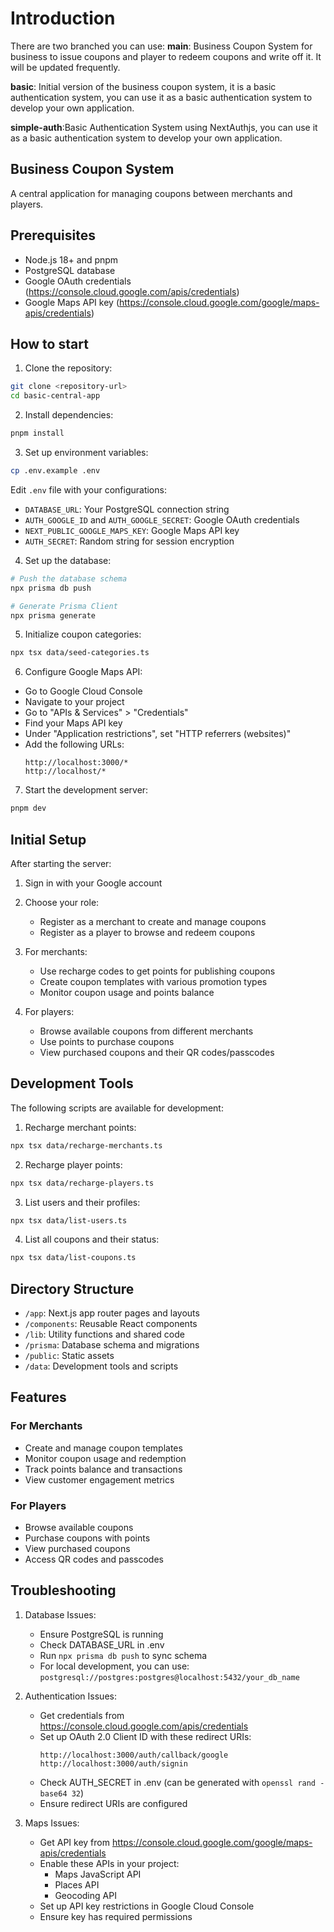 # Introduction

There are two branched you can use:
**main**: Business Coupon System for business to issue coupons and player to redeem coupons and write off it. It will be updated frequently.

**basic**: Initial version of the business coupon system, it is a basic authentication system, you can use it as a basic authentication system to develop your own application.

**simple-auth**:Basic Authentication System using NextAuthjs, you can use it as a basic authentication system to develop your own application.


## Business Coupon System

A central application for managing coupons between merchants and players.
## Prerequisites

- Node.js 18+ and pnpm
- PostgreSQL database
- Google OAuth credentials (https://console.cloud.google.com/apis/credentials)
- Google Maps API key (https://console.cloud.google.com/google/maps-apis/credentials)

## How to start

1. Clone the repository:
```bash
git clone <repository-url>
cd basic-central-app
```

2. Install dependencies:
```bash
pnpm install
```

3. Set up environment variables:
```bash
cp .env.example .env
```

Edit `.env` file with your configurations:
- `DATABASE_URL`: Your PostgreSQL connection string
- `AUTH_GOOGLE_ID` and `AUTH_GOOGLE_SECRET`: Google OAuth credentials
- `NEXT_PUBLIC_GOOGLE_MAPS_KEY`: Google Maps API key
- `AUTH_SECRET`: Random string for session encryption

4. Set up the database:
```bash
# Push the database schema
npx prisma db push

# Generate Prisma Client
npx prisma generate
```

5. Initialize coupon categories:
```bash
npx tsx data/seed-categories.ts
```

6. Configure Google Maps API:
- Go to Google Cloud Console
- Navigate to your project
- Go to "APIs & Services" > "Credentials"
- Find your Maps API key
- Under "Application restrictions", set "HTTP referrers (websites)"
- Add the following URLs:
  ```
  http://localhost:3000/*
  http://localhost/*
  ```

7. Start the development server:
```bash
pnpm dev
```

## Initial Setup

After starting the server:

1. Sign in with your Google account
2. Choose your role:
   - Register as a merchant to create and manage coupons
   - Register as a player to browse and redeem coupons

3. For merchants:
   - Use recharge codes to get points for publishing coupons
   - Create coupon templates with various promotion types
   - Monitor coupon usage and points balance

4. For players:
   - Browse available coupons from different merchants
   - Use points to purchase coupons
   - View purchased coupons and their QR codes/passcodes

## Development Tools

The following scripts are available for development:

1. Recharge merchant points:
```bash
npx tsx data/recharge-merchants.ts
```

2. Recharge player points:
```bash
npx tsx data/recharge-players.ts
```

3. List users and their profiles:
```bash
npx tsx data/list-users.ts
```

4. List all coupons and their status:
```bash
npx tsx data/list-coupons.ts
```

## Directory Structure

- `/app`: Next.js app router pages and layouts
- `/components`: Reusable React components
- `/lib`: Utility functions and shared code
- `/prisma`: Database schema and migrations
- `/public`: Static assets
- `/data`: Development tools and scripts

## Features

### For Merchants
- Create and manage coupon templates
- Monitor coupon usage and redemption
- Track points balance and transactions
- View customer engagement metrics

### For Players
- Browse available coupons
- Purchase coupons with points
- View purchased coupons
- Access QR codes and passcodes

## Troubleshooting

1. Database Issues:
   - Ensure PostgreSQL is running
   - Check DATABASE_URL in .env
   - Run `npx prisma db push` to sync schema
   - For local development, you can use: `postgresql://postgres:postgres@localhost:5432/your_db_name`

2. Authentication Issues:
   - Get credentials from https://console.cloud.google.com/apis/credentials
   - Set up OAuth 2.0 Client ID with these redirect URIs:
     ```
     http://localhost:3000/auth/callback/google
     http://localhost:3000/auth/signin
     ```
   - Check AUTH_SECRET in .env (can be generated with `openssl rand -base64 32`)
   - Ensure redirect URIs are configured

3. Maps Issues:
   - Get API key from https://console.cloud.google.com/google/maps-apis/credentials
   - Enable these APIs in your project:
     * Maps JavaScript API
     * Places API
     * Geocoding API
   - Set up API key restrictions in Google Cloud Console
   - Ensure key has required permissions
